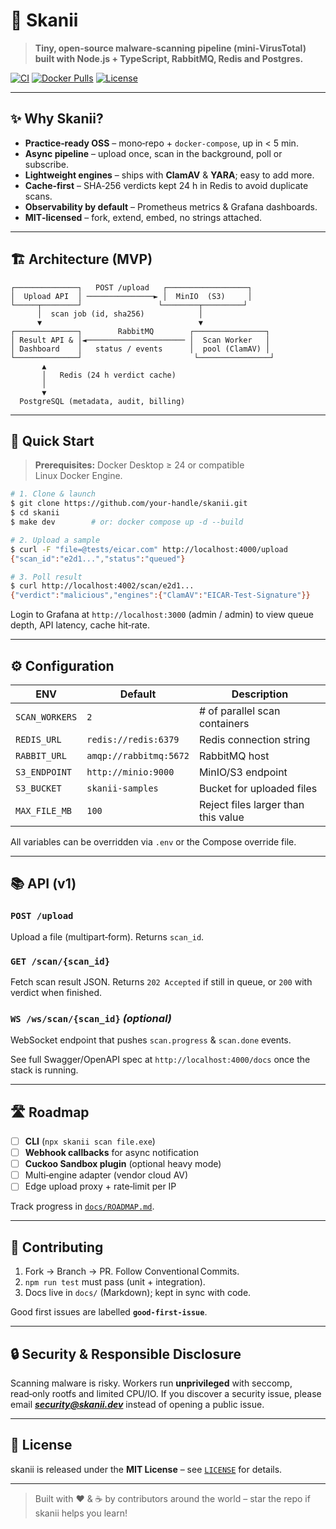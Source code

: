 # 🔬 Skanii

> **Tiny, open‑source malware‑scanning pipeline (mini‑VirusTotal) built with Node.js + TypeScript, RabbitMQ, Redis and Postgres.**

[![CI](https://github.com/your‑handle/skanii/actions/workflows/ci.yml/badge.svg)](…)
[![Docker Pulls](https://img.shields.io/docker/pulls/skanii/worker)](…)
[![License](https://img.shields.io/github/license/your‑handle/skanii)](LICENSE)

---

## ✨ Why Skanii?

* **Practice‑ready OSS** – mono‑repo + `docker‑compose`, up in < 5 min.
* **Async pipeline** – upload once, scan in the background, poll or subscribe.
* **Lightweight engines** – ships with **ClamAV** & **YARA**; easy to add more.
* **Cache‑first** – SHA‑256 verdicts kept 24 h in Redis to avoid duplicate scans.
* **Observability by default** – Prometheus metrics & Grafana dashboards.
* **MIT‑licensed** – fork, extend, embed, no strings attached.

---

## 🏗️ Architecture (MVP)

```text
┌──────────────┐   POST /upload   ┌──────────────────┐
│  Upload API  │ ───────────────► │  MinIO  (S3)     │
└─────┬────────┘                 └────────┬─────────┘
      │  scan job (id, sha256)            │
      ▼                                   ▼
┌──────────────┐        RabbitMQ        ┌────────────────┐
│ Result API & │◄────────────────────── │  Scan Worker   │
│ Dashboard    │   status / events      │  pool (ClamAV) │
└──────────────┘                         └────────────────┘
       ▲
       │   Redis (24 h verdict cache)
       │
       ▼
  PostgreSQL (metadata, audit, billing)
```

---

## 🚀 Quick Start

> **Prerequisites:** Docker Desktop ≥ 24 or compatible Linux Docker Engine.

```bash
# 1. Clone & launch
$ git clone https://github.com/your-handle/skanii.git
$ cd skanii
$ make dev        # or: docker compose up -d --build

# 2. Upload a sample
$ curl -F "file=@tests/eicar.com" http://localhost:4000/upload
{"scan_id":"e2d1...","status":"queued"}

# 3. Poll result
$ curl http://localhost:4002/scan/e2d1...
{"verdict":"malicious","engines":{"ClamAV":"EICAR-Test-Signature"}}
```

Login to Grafana at `http://localhost:3000` (admin / admin) to view queue depth, API latency, cache hit‑rate.

---

## ⚙️ Configuration

| ENV            | Default                | Description                         |
| -------------- | ---------------------- | ----------------------------------- |
| `SCAN_WORKERS` | `2`                    | # of parallel scan containers       |
| `REDIS_URL`    | `redis://redis:6379`   | Redis connection string             |
| `RABBIT_URL`   | `amqp://rabbitmq:5672` | RabbitMQ host                       |
| `S3_ENDPOINT`  | `http://minio:9000`    | MinIO/S3 endpoint                   |
| `S3_BUCKET`    | `skanii-samples`       | Bucket for uploaded files           |
| `MAX_FILE_MB`  | `100`                  | Reject files larger than this value |

All variables can be overridden via `.env` or the Compose override file.

---

## 📚 API (v1)

### `POST /upload`

Upload a file (multipart‑form). Returns `scan_id`.

### `GET /scan/{scan_id}`

Fetch scan result JSON. Returns `202 Accepted` if still in queue, or `200` with verdict when finished.

### `WS /ws/scan/{scan_id}` *(optional)*

WebSocket endpoint that pushes `scan.progress` & `scan.done` events.

See full Swagger/OpenAPI spec at `http://localhost:4000/docs` once the stack is running.

---

## 🛣️ Roadmap

* [ ] **CLI** (`npx skanii scan file.exe`)
* [ ] **Webhook callbacks** for async notification
* [ ] **Cuckoo Sandbox plugin** (optional heavy mode)
* [ ] Multi‑engine adapter (vendor cloud AV)
* [ ] Edge upload proxy + rate‑limit per IP

Track progress in [`docs/ROADMAP.md`](docs/ROADMAP.md).

---

## 🤝 Contributing

1. Fork → Branch → PR. Follow Conventional Commits.
2. `npm run test` must pass (unit + integration).
3. Docs live in `docs/` (Markdown); kept in sync with code.

Good first issues are labelled **`good‑first‑issue`**.

---

## 🔒 Security & Responsible Disclosure

Scanning malware is risky. Workers run **unprivileged** with seccomp, read‑only rootfs and limited CPU/IO. If you discover a security issue, please email ***[security@skanii.dev](mailto:security@skanii.dev)*** instead of opening a public issue.

---

## 📜 License

skanii is released under the **MIT License** – see [`LICENSE`](LICENSE) for details.

---

> Built with ❤️ & ☕ by contributors around the world – star the repo if skanii helps you learn!
